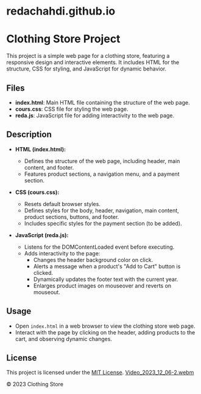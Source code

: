 # redachahdi.github.io

# Clothing Store Project

This project is a simple web page for a clothing store, featuring a responsive design and interactive elements. It includes HTML for the structure, CSS for styling, and JavaScript for dynamic behavior.

## Files

- **index.html**: Main HTML file containing the structure of the web page.
- **cours.css**: CSS file for styling the web page.
- **reda.js**: JavaScript file for adding interactivity to the web page.

## Description

- **HTML (index.html):**

  - Defines the structure of the web page, including header, main content, and footer.
  - Features product sections, a navigation menu, and a payment section.

- **CSS (cours.css):**

  - Resets default browser styles.
  - Defines styles for the body, header, navigation, main content, product sections, buttons, and footer.
  - Includes specific styles for the payment section (to be added).

- **JavaScript (reda.js):**
  - Listens for the DOMContentLoaded event before executing.
  - Adds interactivity to the page:
    - Changes the header background color on click.
    - Alerts a message when a product's "Add to Cart" button is clicked.
    - Dynamically updates the footer text with the current year.
    - Enlarges product images on mouseover and reverts on mouseout.

## Usage

- Open `index.html` in a web browser to view the clothing store web page.
- Interact with the page by clicking on the header, adding products to the cart, and observing dynamic changes.

## License

This project is licensed under the [MIT License](LICENSE).
[Video_2023_12_06-2.webm](https://github.com/redachahdi/redachahdi.github.io/assets/125477393/a3179867-a886-41b4-b462-c642b4b2eb26)

© 2023 Clothing Store
